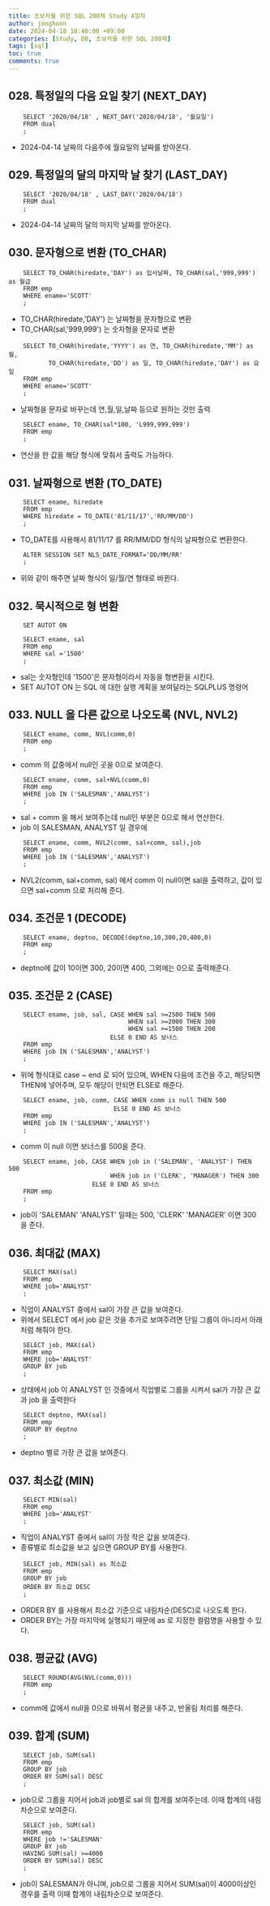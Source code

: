 ```yaml
---
title: 초보자를 위한 SQL 200제 Study 4일차
author: jonghoon
date: 2024-04-18 18:40:00 +09:00
categories: [Study, DB, 초보자를 위한 SQL 200제]
tags: [sql]
toc: true
comments: true
---
```


  
## 028. 특정일의 다음 요일 찾기 (NEXT_DAY) 

```
    SELECT '2020/04/18' , NEXT_DAY('2020/04/18', '월요일')
    FROM dual
    ;
```
- 2024-04-14 날짜의 다음주에 월요일의 날짜를 받아온다.
  

## 029. 특정일의 달의 마지막 날 찾기 (LAST_DAY) 

```
    SELECT '2020/04/18' , LAST_DAY('2020/04/18')
    FROM dual
    ;
```
- 2024-04-14 날짜의 달의 마지막 날짜를 받아온다.
 

## 030. 문자형으로 변환 (TO_CHAR) 

```
    SELECT TO_CHAR(hiredate,'DAY') as 입사날짜, TO_CHAR(sal,'999,999') as 월급
    FROM emp
    WHERE ename='SCOTT'
    ;
```
- TO_CHAR(hiredate,'DAY') 는 날짜형을 문자형으로 변환  
- TO_CHAR(sal,'999,999') 는 숫자형을 문자로 변환  

```
    SELECT TO_CHAR(hiredate,'YYYY') as 연, TO_CHAR(hiredate,'MM') as 월, 
           TO_CHAR(hiredate,'DD') as 일, TO_CHAR(hiredate,'DAY') as 요일
    FROM emp
    WHERE ename='SCOTT'
    ;
```
- 날짜형을 문자로 바꾸는데 연,월,일,날짜 등으로 원하는 것만 출력  

```
    SELECT ename, TO_CHAR(sal*100, 'L999,999,999') 
    FROM emp
    ;
```
- 연산을 한 값을 해당 형식에 맞춰서 출력도 가능하다.  
  
  
## 031. 날짜형으로 변환 (TO_DATE) 

```
    SELECT ename, hiredate
    FROM emp
    WHERE hiredate = TO_DATE('81/11/17','RR/MM/DD')
    ;
```
- TO_DATE를 사용해서 81/11/17 를 RR/MM/DD 형식의 날짜형으로 변환한다.  

```
    ALTER SESSION SET NLS_DATE_FORMAT='DD/MM/RR'
    ;
```
- 위와 같이 해주면 날짜 형식이 일/월/연 형태로 바뀐다.  


## 032. 묵시적으로 형 변환 

```
    SET AUTOT ON

    SELECT ename, sal
    FROM emp
    WHERE sal ='1500'
    ;
```
- sal는 숫자형인데 '1500'은 문자형이라서 자동을 형변환을 시킨다.
- SET AUTOT ON 는 SQL 에 대한 실행 계획을 보여달라는 SQLPLUS 명령어  


## 033. NULL 을 다른 값으로 나오도록 (NVL, NVL2) 

```    
    SELECT ename, comm, NVL(comm,0)
    FROM emp
    ;
```
- comm 의 값중에서 null인 곳을 0으로 보여준다.  

```    
    SELECT ename, comm, sal+NVL(comm,0)
    FROM emp
    WHERE job IN ('SALESMAN','ANALYST')
    ;
```
- sal + comm 을 해서 보여주는데 null인 부분은 0으로 해서 연산한다.
- job 이 SALESMAN, ANALYST 일 경우에  

```    
    SELECT ename, comm, NVL2(comm, sal+comm, sal),job
    FROM emp
    WHERE job IN ('SALESMAN','ANALYST')
    ;
```
- NVL2(comm, sal+comm, sal) 에서 comm 이 null이면 sal을 출력하고, 값이 있으면 sal+comm 으로 처리해 준다.  
  

## 034. 조건문 1 (DECODE) 

```
    SELECT ename, deptno, DECODE(deptno,10,300,20,400,0)
    FROM emp
    ;
```
- deptno에 값이 10이면 300, 20이면 400, 그외에는 0으로 출력해준다.  


## 035. 조건문 2 (CASE) 

```    
    SELECT ename, job, sal, CASE WHEN sal >=2500 THEN 500
                                 WHEN sal >=2000 THEN 300
                                 WHEN sal >=1500 THEN 200
                            ELSE 0 END AS 보너스
    FROM emp
    WHERE job IN ('SALESMAN','ANALYST')
    ;
```
- 위에 형식대로 case ~ end 로 되어 있으며, WHEN 다음에 조건을 주고, 해당되면 THEN에 넣어주며, 모두 해당이 안되면 ELSE로 해준다.  

```    
    SELECT ename, job, comm, CASE WHEN comm is null THEN 500
                             ELSE 0 END AS 보너스
    FROM emp
    WHERE job IN ('SALESMAN','ANALYST')
    ;
```
- comm 이 null 이면 보너스를 500을 준다.

```    
    SELECT ename, job, CASE WHEN job in ('SALEMAN', 'ANALYST') THEN 500
                            WHEN job in ('CLERK', 'MANAGER') THEN 300
                       ELSE 0 END AS 보너스
    FROM emp
    ;
```
- job이 'SALEMAN' 'ANALYST' 일때는 500, 'CLERK' 'MANAGER' 이면 300 을 준다.  


## 036. 최대값 (MAX) 

```    
    SELECT MAX(sal)
    FROM emp
    WHERE job='ANALYST'
    ;
```
- 직업이 ANALYST 중에서 sal이 가장 큰 값을 보여준다.
- 위에서 SELECT 에서 job 같은 것을 추가로 보여주려면 단일 그룹이 아니라서 아래처럼 해줘야 한다.  

```    
    SELECT job, MAX(sal)
    FROM emp
    WHERE job='ANALYST'
    GROUP BY job
    ;
```
-  상태에서 job 이 ANALYST 인 것중에서 직업별로 그룹을 시켜서 sal가 가장 큰 값과 job 을 출력한다  
  
```   
    SELECT deptno, MAX(sal)
    FROM emp
    GROUP BY deptno
    ;
```
-  deptno 별로 가장 큰 값을 보여준다.  
  

## 037. 최소값 (MIN) 

```    
    SELECT MIN(sal)
    FROM emp
    WHERE job='ANALYST'
    ;
```
- 직업이 ANALYST 중에서 sal이 가장 작은 값을 보여준다.
- 종류별로 최소값을 보고 싶으면 GROUP BY를 사용한다.  

```    
    SELECT job, MIN(sal) as 최소값
    FROM emp
    GROUP BY job
    ORDER BY 최소값 DESC
    ;
```
- ORDER BY 를 사용해서 최소값 기준으로 내림차순(DESC)로 나오도록 한다. 
- ORDER BY는 가장 마지막에 실행되기 때문에 as 로 지정한 컬럼명을 사용할 수 있다.  


## 038. 평균값 (AVG) 

```    
    SELECT ROUND(AVG(NVL(comm,0)))   
    FROM emp
    ;
```
- comm에 값에서 null을 0으로 바꿔서 평균을 내주고, 반올림 처리를 해준다.  


## 039. 합계 (SUM) 

```  
    SELECT job, SUM(sal)
    FROM emp
    GROUP BY job
    ORDER BY SUM(sal) DESC
    ;
```
- job으로 그룹을 지어서 job과 job별로 sal 의 합게를 보여주는데. 이때 합계의 내림차순으로 보여준다.   

```  
    SELECT job, SUM(sal)
    FROM emp
    WHERE job !='SALESMAN'
    GROUP BY job
    HAVING SUM(sal) >=4000
    ORDER BY SUM(sal) DESC
    ;
```
- job이 SALESMAN가 아니며, job으로 그룹을 지어서 SUM(sal)이 4000이상인 경우를 출력 이때 합계의 내림차순으로 보여준다.   
